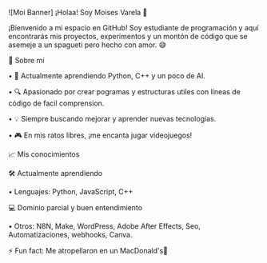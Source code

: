 ![Moi Banner]
¡Holaa! Soy Moises Varela 👋

¡Bienvenido a mi espacio en GitHub! Soy estudiante de programación y aquí encontrarás mis proyectos, experimentos y un montón de código que se asemeje a un spagueti pero hecho con amor. 😅

🚀 Sobre mí 

• 🌱 Actualmente aprendiendo Python, C++ y un poco de AI. 

• 🔍 Apasionado por crear pogramas y estructuras utiles con líneas de código de facil comprension. 

• 💡 Siempre buscando mejorar y aprender nuevas tecnologías. 

• 🎮 En mis ratos libres, ¡me encanta jugar videojuegos!

📈 Mis conocimientos

🛠️ Actualmente aprendiendo 

• Lenguajes: Python, JavaScript, C++

💻 Dominio parcial y buen entendimiento 

• Otros: N8N, Make, WordPress, Adobe After Effects, Seo, Automatizaciones, webhooks, Canva.

⚡ Fun fact: Me atropellaron en un MacDonald's🥸

<!--
**DrageCometa/DrageCometa** is a ✨ _special_ ✨ repository because its `README.md` (this file) appears on your GitHub profile.

Here are some ideas to get you started:

- 🔭 I’m currently working on ...
- 🌱 I’m currently learning ...
- 👯 I’m looking to collaborate on ...
- 🤔 I’m looking for help with ...
- 💬 Ask me about ...
- 📫 How to reach me: ...
- 😄 Pronouns: ...
- ⚡ Fun fact: ...
-->
